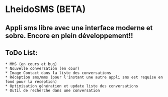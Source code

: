 LheidoSMS (BETA)
=========

Appli sms libre avec une interface moderne et sobre.
**Encore en plein développement!!**
---------
## ToDo List:
	* MMS (en cours et bug)
	* Nouvelle conversation (en cour)
	* Image Contact dans la liste des conversations
	* Réception sms/mms (pour l'instant une autre appli sms est requise en fond pour la réception)
	* Optimisation génération et update liste des conversations
	* Outil de recherche dans une conversation

